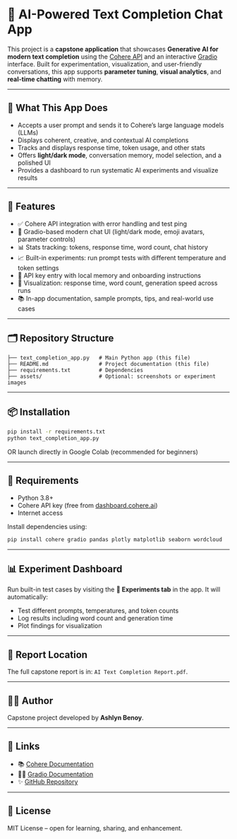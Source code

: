 
# 🤖 AI-Powered Text Completion Chat App

This project is a **capstone application** that showcases **Generative AI for modern text completion** using the [Cohere API](https://cohere.ai) and an interactive [Gradio](https://gradio.app) interface. Built for experimentation, visualization, and user-friendly conversations, this app supports **parameter tuning**, **visual analytics**, and **real-time chatting** with memory.

---

## 🚀 What This App Does

- Accepts a user prompt and sends it to Cohere’s large language models (LLMs)
- Displays coherent, creative, and contextual AI completions
- Tracks and displays response time, token usage, and other stats
- Offers **light/dark mode**, conversation memory, model selection, and a polished UI
- Provides a dashboard to run systematic AI experiments and visualize results

---

## 🧠 Features

- ✅ Cohere API integration with error handling and test ping
- 💬 Gradio-based modern chat UI (light/dark mode, emoji avatars, parameter controls)
- 📊 Stats tracking: tokens, response time, word count, chat history
- 📈 Built-in experiments: run prompt tests with different temperature and token settings
- 🔐 API key entry with local memory and onboarding instructions
- 🧪 Visualization: response time, word count, generation speed across runs
- 📚 In-app documentation, sample prompts, tips, and real-world use cases

---

## 🗂️ Repository Structure

```
├── text_completion_app.py   # Main Python app (this file)
├── README.md                # Project documentation (this file)
├── requirements.txt         # Dependencies
├── assets/                  # Optional: screenshots or experiment images
```

---

## 📦 Installation

```bash
pip install -r requirements.txt
python text_completion_app.py
```

OR launch directly in Google Colab (recommended for beginners)

---

## 🔧 Requirements

- Python 3.8+
- Cohere API key (free from [dashboard.cohere.ai](https://dashboard.cohere.ai))
- Internet access

Install dependencies using:

```bash
pip install cohere gradio pandas plotly matplotlib seaborn wordcloud
```

---

## 📊 Experiment Dashboard

Run built-in test cases by visiting the **🧪 Experiments tab** in the app. It will automatically:
- Test different prompts, temperatures, and token counts
- Log results including word count and generation time
- Plot findings for visualization

---

## 📘 Report Location

The full capstone report is in: `AI Text Completion Report.pdf`.

---

## 👩‍💻 Author

Capstone project developed by **Ashlyn Benoy**.

---

## 🔗 Links

- 📚 [Cohere Documentation](https://docs.cohere.ai)
- 🧑‍🔬 [Gradio Documentation](https://gradio.app)
- ✨ [GitHub Repository](https://github.com/ashlynmaria/ai-text-completion-project)

---

## 📝 License

MIT License – open for learning, sharing, and enhancement.

